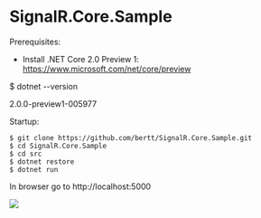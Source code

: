 # SignalR.Core.Sample

Prerequisites: 

- Install .NET Core 2.0 Preview 1: https://www.microsoft.com/net/core/preview

$ dotnet --version

2.0.0-preview1-005977

Startup:

```
$ git clone https://github.com/bertt/SignalR.Core.Sample.git
$ cd SignalR.Core.Sample
$ cd src
$ dotnet restore
$ dotnet run
```

In browser go to http://localhost:5000

<img src = "signalr_core.gif"/>
